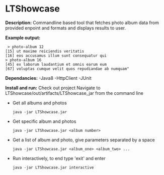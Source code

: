 # LTShowcase

<b>Description:</b>
Commandline based tool that fetches photo album data from provided enpoint and formats and displays results to user.

<b>Example output:</b>
```
 > photo-album 12
[15] ut maxime reiciendis veritatis
[16] eos accusamus illum sunt consequatur qui
> photo-album 16
[45] ex laborum laudantium et omnis earum eum
[67] voluptas cumque velit quos repudiandae ab numquam"
```

<b>Dependancies:</b>
  -Java8
  -HttpClient
  -JUnit 

<b>Install and run:</b>
  Check out project
  Navigate to LTShowcase/out/artifacts/LTShowcase_jar from the command line
  - Get all albums and photos
     ```
     java -jar LTShowcase.jar
     ```
  - Get specific album and photos
     ``` 
     java -jar LTShowcase.jar <album number>
     ```
  - Get a list of album and photo, give parameters separated by a space 
     ```
     java -jar LTShowcase.jar <album_one> <album_two> ...
     ```
  - Run interactively, to end type 'exit' and enter
     ```
     java -jar LTShowcase.jar interactive
     ```
